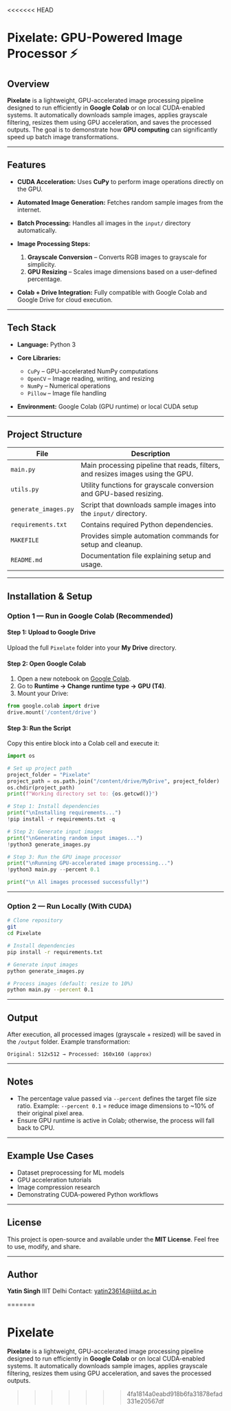 <<<<<<< HEAD
# Pixelate: GPU-Powered Image Processor ⚡

## Overview

**Pixelate** is a lightweight, GPU-accelerated image processing pipeline designed to run efficiently in **Google Colab** or on local CUDA-enabled systems. It automatically downloads sample images, applies grayscale filtering, resizes them using GPU acceleration, and saves the processed outputs. The goal is to demonstrate how **GPU computing** can significantly speed up batch image transformations.

---

## Features

* **CUDA Acceleration:** Uses **CuPy** to perform image operations directly on the GPU.
* **Automated Image Generation:** Fetches random sample images from the internet.
* **Batch Processing:** Handles all images in the `input/` directory automatically.
* **Image Processing Steps:**

  1. **Grayscale Conversion** – Converts RGB images to grayscale for simplicity.
  2. **GPU Resizing** – Scales image dimensions based on a user-defined percentage.
* **Colab + Drive Integration:** Fully compatible with Google Colab and Google Drive for cloud execution.

---

## Tech Stack

* **Language:** Python 3
* **Core Libraries:**

  * `CuPy` – GPU-accelerated NumPy computations
  * `OpenCV` – Image reading, writing, and resizing
  * `NumPy` – Numerical operations
  * `Pillow` – Image file handling
* **Environment:** Google Colab (GPU runtime) or local CUDA setup

---

## Project Structure

| File                 | Description                                                                     |
| -------------------- | ------------------------------------------------------------------------------- |
| `main.py`            | Main processing pipeline that reads, filters, and resizes images using the GPU. |
| `utils.py`           | Utility functions for grayscale conversion and GPU-based resizing.              |
| `generate_images.py` | Script that downloads sample images into the `input/` directory.                |
| `requirements.txt`   | Contains required Python dependencies.                                          |
| `MAKEFILE`           | Provides simple automation commands for setup and cleanup.                      |
| `README.md`          | Documentation file explaining setup and usage.                                  |

---

## Installation & Setup

### Option 1 — Run in Google Colab (Recommended)

#### Step 1: Upload to Google Drive

Upload the full `Pixelate` folder into your **My Drive** directory.

#### Step 2: Open Google Colab

1. Open a new notebook on [Google Colab](https://colab.research.google.com/).
2. Go to **Runtime → Change runtime type → GPU (T4)**.
3. Mount your Drive:

```python
from google.colab import drive
drive.mount('/content/drive')
```

#### Step 3: Run the Script

Copy this entire block into a Colab cell and execute it:

```python
import os

# Set up project path
project_folder = "Pixelate"
project_path = os.path.join("/content/drive/MyDrive", project_folder)
os.chdir(project_path)
print(f"Working directory set to: {os.getcwd()}")

# Step 1: Install dependencies
print("\nInstalling requirements...")
!pip install -r requirements.txt -q

# Step 2: Generate input images
print("\nGenerating random input images...")
!python3 generate_images.py

# Step 3: Run the GPU image processor
print("\nRunning GPU-accelerated image processing...")
!python3 main.py --percent 0.1

print("\n All images processed successfully!")
```

---

### Option 2 — Run Locally (With CUDA)

```bash
# Clone repository
git 
cd Pixelate

# Install dependencies
pip install -r requirements.txt

# Generate input images
python generate_images.py

# Process images (default: resize to 10%)
python main.py --percent 0.1
```

---

##  Output

After execution, all processed images (grayscale + resized) will be saved in the `/output` folder.
Example transformation:

```
Original: 512x512 → Processed: 160x160 (approx)
```

---

##  Notes

* The percentage value passed via `--percent` defines the target file size ratio.
  Example: `--percent 0.1` = reduce image dimensions to ~10% of their original pixel area.
* Ensure GPU runtime is active in Colab; otherwise, the process will fall back to CPU.

---

## Example Use Cases

* Dataset preprocessing for ML models
* GPU acceleration tutorials
* Image compression research
* Demonstrating CUDA-powered Python workflows

---

## License

This project is open-source and available under the **MIT License**.
Feel free to use, modify, and share.

---

## Author

**Yatin Singh**
IIIT Delhi 
Contact: yatin23614@iiitd.ac.in

=======
# Pixelate
**Pixelate** is a lightweight, GPU-accelerated image processing pipeline designed to run efficiently in **Google Colab** or on local CUDA-enabled systems. It automatically downloads sample images, applies grayscale filtering, resizes them using GPU acceleration, and saves the processed outputs.
>>>>>>> 4fa1814a0eabd918b6fa31878efad331e20567df
